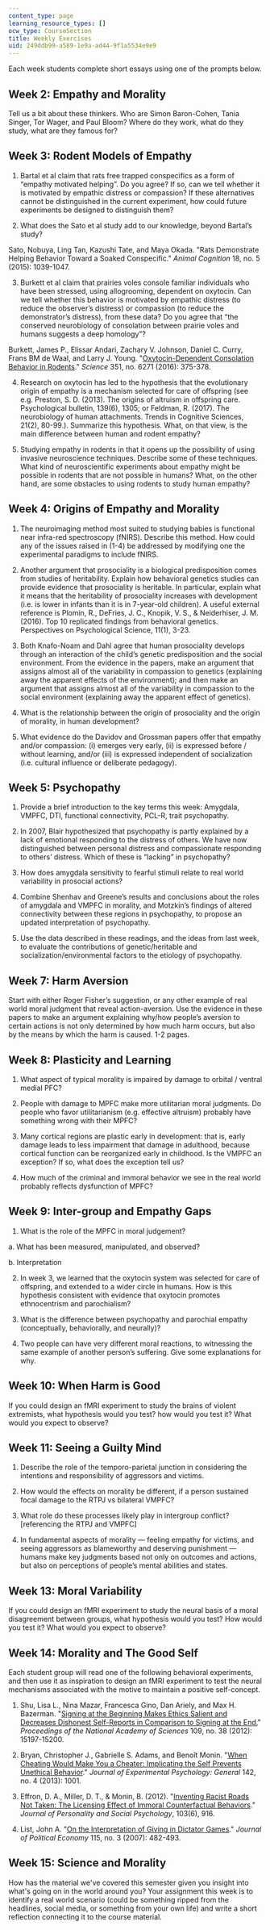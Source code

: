```yaml
---
content_type: page
learning_resource_types: []
ocw_type: CourseSection
title: Weekly Exercises
uid: 249ddb99-a589-1e9a-ad44-9f1a5534e9e9
---
```


Each week students complete short essays using one of the prompts below.

Week 2: Empathy and Morality
----------------------------

Tell us a bit about these thinkers. Who are Simon Baron-Cohen, Tania Singer, Tor Wager, and Paul Bloom? Where do they work, what do they study, what are they famous for?

Week 3: Rodent Models of Empathy
--------------------------------

1) Bartal et al claim that rats free trapped conspecifics as a form of “empathy motivated helping”. Do you agree? If so, can we tell whether it is motivated by empathic distress or compassion? If these alternatives cannot be distinguished in the current experiment, how could future experiments be designed to distinguish them?

2) What does the Sato et al study add to our knowledge, beyond Bartal’s study?

Sato, Nobuya, Ling Tan, Kazushi Tate, and Maya Okada. "Rats Demonstrate Helping Behavior Toward a Soaked Conspecific." _Animal Cognition_ 18, no. 5 (2015): 1039-1047.

3) Burkett et al claim that prairies voles console familiar individuals who have been stressed, using allogrooming, dependent on oxytocin. Can we tell whether this behavior is motivated by empathic distress (to reduce the observer’s distress) or compassion (to reduce the demonstrator’s distress), from these data? Do you agree that “the conserved neurobiology of consolation between prairie voles and humans suggests a deep homology”?

Burkett, James P., Elissar Andari, Zachary V. Johnson, Daniel C. Curry, Frans BM de Waal, and Larry J. Young. "[Oxytocin-Dependent Consolation Behavior in Rodents](http://science.sciencemag.org/content/351/6271/375)." _Science_ 351, no. 6271 (2016): 375-378.

4) Research on oxytocin has led to the hypothesis that the evolutionary origin of empathy is a mechanism selected for care of offspring (see e.g. Preston, S. D. (2013). The origins of altruism in offspring care. Psychological bulletin, 139(6), 1305; or Feldman, R. (2017). The neurobiology of human attachments. Trends in Cognitive Sciences, 21(2), 80-99.). Summarize this hypothesis. What, on that view, is the main difference between human and rodent empathy?

5) Studying empathy in rodents in that it opens up the possibility of using invasive neuroscience techniques. Describe some of these techniques. What kind of neuroscientific experiments about empathy might be possible in rodents that are not possible in humans? What, on the other hand, are some obstacles to using rodents to study human empathy?

Week 4: Origins of Empathy and Morality
---------------------------------------

1) The neuroimaging method most suited to studying babies is functional near infra-red spectroscopy (fNIRS). Describe this method. How could any of the issues raised in (1-4) be addressed by modifying one the experimental paradigms to include fNIRS.

2) Another argument that prosociality is a biological predisposition comes from studies of heritability. Explain how behavioral genetics studies can provide evidence that prosociality is heritable. In particular, explain what it means that the heritability of prosociality increases with development (i.e. is lower in infants than it is in 7-year-old children). A useful external reference is Plomin, R., DeFries, J. C., Knopik, V. S., & Neiderhiser, J. M. (2016). Top 10 replicated findings from behavioral genetics. Perspectives on Psychological Science, 11(1), 3-23.

3) Both Knafo-Noam and Dahl agree that human prosociality develops through an interaction of the child’s genetic predisposition and the social environment. From the evidence in the papers, make an argument that assigns almost all of the variability in compassion to genetics (explaining away the apparent effects of the environment); and then make an argument that assigns almost all of the variability in compassion to the social environment (explaining away the apparent effect of genetics).

4) What is the relationship between the origin of prosociality and the origin of morality, in human development?

5) What evidence do the Davidov and Grossman papers offer that empathy and/or compassion: (i) emerges very early, (ii) is expressed before / without learning, and/or (iii) is expressed independent of socialization (i.e. cultural influence or deliberate pedagogy).

Week 5: Psychopathy
-------------------

1) Provide a brief introduction to the key terms this week: Amygdala, VMPFC, DTI, functional connectivity, PCL-R, trait psychopathy.

2) In 2007, Blair hypothesized that psychopathy is partly explained by a lack of emotional responding to the distress of others. We have now distinguished between personal distress and compassionate responding to others’ distress. Which of these is “lacking” in psychopathy?

3) How does amygdala sensitivity to fearful stimuli relate to real world variability in prosocial actions?

4) Combine Shenhav and Greene’s results and conclusions about the roles of amygdala and VMPFC in morality, and Motzkin’s findings of altered connectivity between these regions in psychopathy, to propose an updated interpretation of psychopathy.

5) Use the data described in these readings, and the ideas from last week, to evaluate the contributions of genetic/heritable and socialization/environmental factors to the etiology of psychopathy.

Week 7: Harm Aversion
---------------------

Start with either Roger Fisher’s suggestion, or any other example of real world moral judgment that reveal action-aversion. Use the evidence in these papers to make an argument explaining why/how people’s aversion to certain actions is not only determined by how much harm occurs, but also by the means by which the harm is caused. 1-2 pages.

Week 8: Plasticity and Learning
-------------------------------

1) What aspect of typical morality is impaired by damage to orbital / ventral medial PFC?

2) People with damage to MPFC make more utilitarian moral judgments. Do people who favor utilitarianism (e.g. effective altruism) probably have something wrong with their MPFC?

3) Many cortical regions are plastic early in development: that is, early damage leads to less impairment that damage in adulthood, because cortical function can be reorganized early in childhood. Is the VMPFC an exception? If so, what does the exception tell us?

4) How much of the criminal and immoral behavior we see in the real world probably reflects dysfunction of MPFC?

Week 9: Inter-group and Empathy Gaps
------------------------------------

1) What is the role of the MPFC in moral judgement?

a. What has been measured, manipulated, and observed?

b. Interpretation

2) In week 3, we learned that the oxytocin system was selected for care of offspring, and extended to a wider circle in humans. How is this hypothesis consistent with evidence that oxytocin promotes ethnocentrism and parochialism?

3) What is the difference between psychopathy and parochial empathy (conceptually, behaviorally, and neurally)?

4) Two people can have very different moral reactions, to witnessing the same example of another person’s suffering. Give some explanations for why.

Week 10: When Harm is Good
--------------------------

If you could design an fMRI experiment to study the brains of violent extremists, what hypothesis would you test? how would you test it? What would you expect to observe?

Week 11: Seeing a Guilty Mind
-----------------------------

1) Describe the role of the temporo-parietal junction in considering the intentions and responsibility of aggressors and victims.

2) How would the effects on morality be different, if a person sustained focal damage to the RTPJ vs bilateral VMPFC?

3) What role do these processes likely play in intergroup conflict? \[referencing the RTPJ and VMPFC\]

4) In fundamental aspects of morality — feeling empathy for victims, and seeing aggressors as blameworthy and deserving punishment — humans make key judgments based not only on outcomes and actions, but also on perceptions of people’s mental abilities and states.

Week 13: Moral Variability
--------------------------

If you could design an fMRI experiment to study the neural basis of a moral disagreement between groups, what hypothesis would you test? How would you test it? What would you expect to observe?

Week 14: Morality and The Good Self
-----------------------------------

Each student group will read one of the following behavioral experiments, and then use it as inspiration to design an fMRI experiment to test the neural mechanisms associated with the motive to maintain a positive self-concept.

1) Shu, Lisa L., Nina Mazar, Francesca Gino, Dan Ariely, and Max H. Bazerman. "[Signing at the Beginning Makes Ethics Salient and Decreases Dishonest Self-Reports in Comparison to Signing at the End.](http://www.pnas.org/content/109/38/15197.short)" _Proceedings of the National Academy of Sciences_ 109, no. 38 (2012): 15197-15200.

2) Bryan, Christopher J., Gabrielle S. Adams, and Benoît Monin. "[When Cheating Would Make You a Cheater: Implicating the Self Prevents Unethical Behavior](http://psycnet.apa.org/record/2012-29450-001)." _Journal of Experimental Psychology: General_ 142, no. 4 (2013): 1001.

3) Effron, D. A., Miller, D. T., & Monin, B. (2012). "[Inventing Racist Roads Not Taken: The Licensing Effect of Immoral Counterfactual Behaviors](http://psycnet.apa.org/record/2012-25674-001)." _Journal of Personality and Social Psychology_, 103(6), 916.

4) List, John A. "[On the Interpretation of Giving in Dictator Games](http://www.journals.uchicago.edu/doi/abs/10.1086/519249)." _Journal of Political Economy_ 115, no. 3 (2007): 482-493.

Week 15: Science and Morality
-----------------------------

How has the material we've covered this semester given you insight into what's going on in the world around you? Your assignment this week is to identify a real world scenario (could be something ripped from the headlines, social media, or something from your own life) and write a short reflection connecting it to the course material.